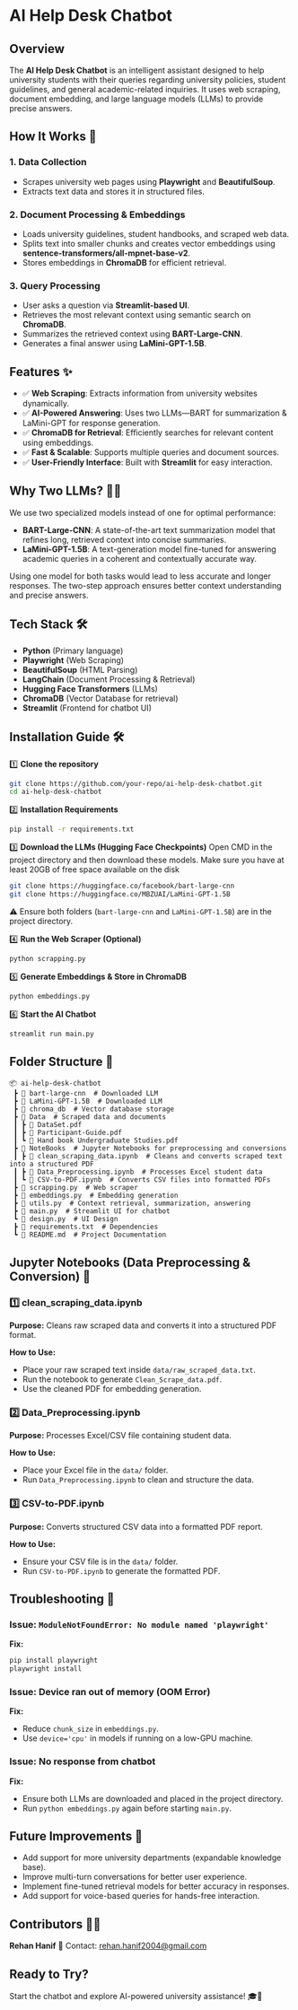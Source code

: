 # AI Help Desk Chatbot

## Overview

The **AI Help Desk Chatbot** is an intelligent assistant designed to help university students with their queries regarding university policies, student guidelines, and general academic-related inquiries. It uses web scraping, document embedding, and large language models (LLMs) to provide precise answers.

## How It Works 🚀

### 1. Data Collection
- Scrapes university web pages using **Playwright** and **BeautifulSoup**.
- Extracts text data and stores it in structured files.

### 2. Document Processing & Embeddings
- Loads university guidelines, student handbooks, and scraped web data.
- Splits text into smaller chunks and creates vector embeddings using **sentence-transformers/all-mpnet-base-v2**.
- Stores embeddings in **ChromaDB** for efficient retrieval.

### 3. Query Processing
- User asks a question via **Streamlit-based UI**.
- Retrieves the most relevant context using semantic search on **ChromaDB**.
- Summarizes the retrieved context using **BART-Large-CNN**.
- Generates a final answer using **LaMini-GPT-1.5B**.

## Features ✨

- ✅ **Web Scraping**: Extracts information from university websites dynamically.
- ✅ **AI-Powered Answering**: Uses two LLMs—BART for summarization & LaMini-GPT for response generation.
- ✅ **ChromaDB for Retrieval**: Efficiently searches for relevant content using embeddings.
- ✅ **Fast & Scalable**: Supports multiple queries and document sources.
- ✅ **User-Friendly Interface**: Built with **Streamlit** for easy interaction.

## Why Two LLMs? 🤖🤝

We use two specialized models instead of one for optimal performance:
- **BART-Large-CNN**: A state-of-the-art text summarization model that refines long, retrieved context into concise summaries.
- **LaMini-GPT-1.5B**: A text-generation model fine-tuned for answering academic queries in a coherent and contextually accurate way.

Using one model for both tasks would lead to less accurate and longer responses. The two-step approach ensures better context understanding and precise answers.

## Tech Stack 🛠️

- **Python** (Primary language)
- **Playwright** (Web Scraping)
- **BeautifulSoup** (HTML Parsing)
- **LangChain** (Document Processing & Retrieval)
- **Hugging Face Transformers** (LLMs)
- **ChromaDB** (Vector Database for retrieval)
- **Streamlit** (Frontend for chatbot UI)

## Installation Guide 🛠️

1️⃣ **Clone the repository**  
```bash
git clone https://github.com/your-repo/ai-help-desk-chatbot.git
cd ai-help-desk-chatbot
```

2️⃣ **Installation Requirements**
```bash
pip install -r requirements.txt
```

3️⃣ **Download the LLMs (Hugging Face Checkpoints)**
Open CMD in the project directory and then download these models. Make sure you have at least 20GB of free space available on the disk
```bash
git clone https://huggingface.co/facebook/bart-large-cnn
git clone https://huggingface.co/MBZUAI/LaMini-GPT-1.5B
```
⚠️ Ensure both folders (`bart-large-cnn` and `LaMini-GPT-1.5B`) are in the project directory.

4️⃣ **Run the Web Scraper (Optional)**
```bash
python scrapping.py
```

5️⃣ **Generate Embeddings & Store in ChromaDB**
```bash
python embeddings.py
```

6️⃣ **Start the AI Chatbot**
```bash
streamlit run main.py
```

## Folder Structure 📂
```
📦 ai-help-desk-chatbot  
 ┣ 📂 bart-large-cnn  # Downloaded LLM  
 ┣ 📂 LaMini-GPT-1.5B  # Downloaded LLM  
 ┣ 📂 chroma_db  # Vector database storage  
 ┣ 📂 Data  # Scraped data and documents
 ┃ ┣ 📜 DataSet.pdf
 ┃ ┣ 📜 Participant-Guide.pdf
 ┃ ┗ 📜 Hand book Undergraduate Studies.pdf
 ┣ 📂 NoteBooks  # Jupyter Notebooks for preprocessing and conversions  
 ┃ ┣ 📜 clean_scraping_data.ipynb  # Cleans and converts scraped text into a structured PDF  
 ┃ ┣ 📜 Data_Preprocessing.ipynb  # Processes Excel student data  
 ┃ ┗ 📜 CSV-to-PDF.ipynb  # Converts CSV files into formatted PDFs  
 ┣ 📜 scrapping.py  # Web scraper  
 ┣ 📜 embeddings.py  # Embedding generation  
 ┣ 📜 utils.py  # Context retrieval, summarization, answering  
 ┣ 📜 main.py  # Streamlit UI for chatbot
 ┗ 📜 design.py  # UI Design
 ┣ 📜 requirements.txt  # Dependencies  
 ┗ 📜 README.md  # Project Documentation
```

## Jupyter Notebooks (Data Preprocessing & Conversion) 📝

### 1️⃣ clean_scraping_data.ipynb
**Purpose:** Cleans raw scraped data and converts it into a structured PDF format.

**How to Use:**
- Place your raw scraped text inside `data/raw_scraped_data.txt`.
- Run the notebook to generate `Clean_Scrape_data.pdf`.
- Use the cleaned PDF for embedding generation.

### 2️⃣ Data_Preprocessing.ipynb
**Purpose:** Processes Excel/CSV file containing student data.

**How to Use:**
- Place your Excel file in the `data/` folder.
- Run `Data_Preprocessing.ipynb` to clean and structure the data.

### 3️⃣ CSV-to-PDF.ipynb
**Purpose:** Converts structured CSV data into a formatted PDF report.

**How to Use:**
- Ensure your CSV file is in the `data/` folder.
- Run `CSV-to-PDF.ipynb` to generate the formatted PDF.

## Troubleshooting 🔧

### Issue: `ModuleNotFoundError: No module named 'playwright'`
**Fix:**
```bash
pip install playwright
playwright install
```

### Issue: Device ran out of memory (OOM Error)
**Fix:**
- Reduce `chunk_size` in `embeddings.py`.
- Use `device='cpu'` in models if running on a low-GPU machine.

### Issue: No response from chatbot
**Fix:**
- Ensure both LLMs are downloaded and placed in the project directory.
- Run `python embeddings.py` again before starting `main.py`.

## Future Improvements 🚀
- Add support for more university departments (expandable knowledge base).
- Improve multi-turn conversations for better user experience.
- Implement fine-tuned retrieval models for better accuracy in responses.
- Add support for voice-based queries for hands-free interaction.

## Contributors 👨‍💻
**Rehan Hanif**
📧 Contact: rehan.hanif2004@gmail.com

## Ready to Try?
Start the chatbot and explore AI-powered university assistance! 🎓🤖
